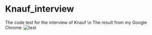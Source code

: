 # Knauf_interview
The code test for the interview of Knauf \n
The result from my Google Chrome:
![test](https://github.com/user-attachments/assets/c00b2298-f995-4c7e-bce1-7cff88d03fd8)
